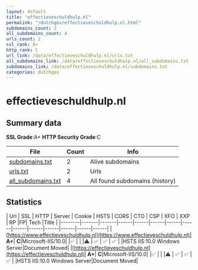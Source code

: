 ```yaml
---
layout: default
title: "effectieveschuldhulp.nl"
permalink: "/dutchgov/effectieveschuldhulp.nl.html"
subdomains_count: 2
all_subdomains_count: 4
urls_count: 2
ssl_rank: A+
http_rank: C
url_link: /data/effectieveschuldhulp.nl/urls.txt
all_subdomains_link: /data/effectieveschuldhulp.nl/all_subdomains.txt
subdomains_link: /data/effectieveschuldhulp.nl/subdomains.txt
categories: dutchgov
---
```



# effectieveschuldhulp.nl
## Summary data


**SSL Grade**:A+
**HTTP Security Grade**:C


| File       | Count | Info |
|------------|-------|------|
|[subdomains.txt](/data/effectieveschuldhulp.nl/subdomains.txt)|2|Alive subdomains|
|[urls.txt](/data/effectieveschuldhulp.nl/urls.txt)|2|Urls|
|[all_subdomains.txt](/data/effectieveschuldhulp.nl/all_subdomains.txt)|4|All found subdomains (history)|


## Statistics


| Url | SSL | HTTP | Server | Cookie | HSTS | CORS | CTO | CSP | XFO | XXP | RP |FP| Tech |Title |
|--------|-------|-------|------|------|------|------|------|------|------|------|------|------|------|
|[https://www.effectieveschuldhulp.nl](https://www.effectieveschuldhulp.nl)| **A+**| **C**|Microsoft-IIS/10.0| |:white_check_mark: | | |:warning: | :white_check_mark: | :white_check_mark: | :white_check_mark: | |HSTS IIS:10.0 Windows Server|Document Moved|
|[https://effectieveschuldhulp.nl](https://effectieveschuldhulp.nl)| **A+**| **C**|Microsoft-IIS/10.0| |:white_check_mark: | | |:warning: | :white_check_mark: | :white_check_mark: | :white_check_mark: | |HSTS IIS:10.0 Windows Server|Document Moved|